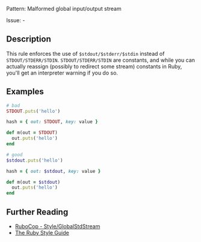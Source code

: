 Pattern: Malformed global input/output stream

Issue: -

## Description

This rule enforces the use of `$stdout/$stderr/$stdin` instead of `STDOUT/STDERR/STDIN`.
`STDOUT/STDERR/STDIN` are constants, and while you can actually
reassign (possibly to redirect some stream) constants in Ruby, you'll get
an interpreter warning if you do so.

## Examples

```ruby
# bad
STDOUT.puts('hello')

hash = { out: STDOUT, key: value }

def m(out = STDOUT)
  out.puts('hello')
end

# good
$stdout.puts('hello')

hash = { out: $stdout, key: value }

def m(out = $stdout)
  out.puts('hello')
end
```

## Further Reading

* [RuboCop - Style/GlobalStdStream](https://docs.rubocop.org/rubocop/cops_style.html#styleglobalstdstream)
* [The Ruby Style Guide](https://rubystyle.guide#global-stdout)